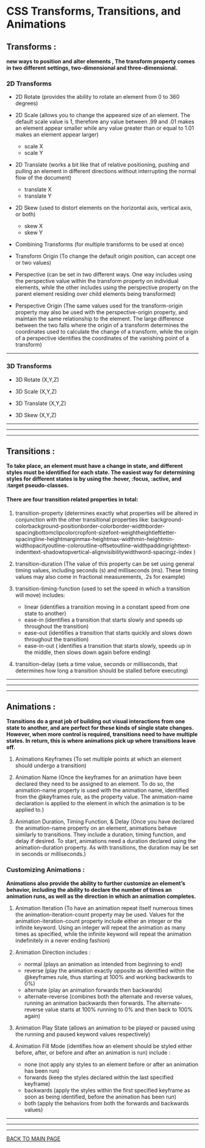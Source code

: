 # **CSS Transforms, Transitions, and Animations**

## **Transforms :**
**new ways to position and alter elements , The transform property comes in two different settings, two-dimensional and three-dimensional.**

### **2D Transforms**

* 2D Rotate (provides the ability to rotate an element from 0 to 360 degrees)

* 2D Scale (allows you to change the appeared size of an element. The default scale value is 1, therefore any value between .99 and .01 makes an element appear smaller while any value greater than or equal to 1.01 makes an element appear larger)
   * scale X
   * scale Y

* 2D Translate (works a bit like that of relative positioning, pushing and pulling an element in different directions without interrupting the normal flow of the document)
   * translate X
   * translate Y

* 2D Skew (used to distort elements on the horizontal axis, vertical axis, or both)
   * skew X
   * skew Y

* Combining Transforms (for multiple transforms to be used at once)

* Transform Origin (To change the default origin position, can accept one or two values)

* Perspective (can be set in two different ways. One way includes using the perspective value within the transform property on individual elements, while the other includes using the perspective property on the parent element residing over child elements being transformed)

* Perspective Origin (The same values used for the transform-origin property may also be used with the perspective-origin property, and maintain the same relationship to the element. The large difference between the two falls where the origin of a transform determines the coordinates used to calculate the change of a transform, while the origin of a perspective identifies the coordinates of the vanishing point of a transform)

***

### **3D Transforms**

* 3D Rotate (X,Y,Z)

* 3D Scale (X,Y,Z)

* 3D Translate (X,Y,Z)

* 3D Skew (X,Y,Z)

***
***
***

## **Transitions :**
**To take place, an element must have a change in state, and different styles must be identified for each state. The easiest way for determining styles for different states is by using the :hover, :focus, :active, and :target pseudo-classes.**

#### There are four transition related properties in total:

1. transition-property (determines exactly what properties will be altered in conjunction with the other transitional properties like: background-colorbackground-positionborder-colorborder-widthborder-spacingbottomclipcolorcropfont-sizefont-weightheightleftletter-spacingline-heightmarginmax-heightmax-widthmin-heightmin-widthopacityoutline-coloroutline-offsetoutline-widthpaddingrighttext-indenttext-shadowtopvertical-alignvisibilitywidthword-spacingz-index )

2. transition-duration (The value of this property can be set using general timing values, including seconds (s) and milliseconds (ms). These timing values may also come in fractional measurements, .2s for example)

3. transition-timing-function (used to set the speed in which a transition will move) includes:
   * linear (identifies a transition moving in a constant speed from one state to another)
   * ease-in (identifies a transition that starts slowly and speeds up throughout the transition)
   * ease-out (identifies a transition that starts quickly and slows down throughout the transition)
   * ease-in-out ( identifies a transition that starts slowly, speeds up in the middle, then slows down again before ending)

4. transition-delay (sets a time value, seconds or milliseconds, that determines how long a transition should be stalled before executing)

***
***
***


## **Animations :**
**Transitions do a great job of building out visual interactions from one state to another, and are perfect for these kinds of single state changes. However, when more control is required, transitions need to have multiple states. In return, this is where animations pick up where transitions leave off.**

1. Animations Keyframes (To set multiple points at which an element should undergo a transition)

2. Animation Name (Once the keyframes for an animation have been declared they need to be assigned to an element. To do so, the animation-name property is used with the animation name, identified from the @keyframes rule, as the property value. The animation-name declaration is applied to the element in which the animation is to be applied to.)

3. Animation Duration, Timing Function, & Delay (Once you have declared the animation-name property on an element, animations behave similarly to transitions. They include a duration, timing function, and delay if desired. To start, animations need a duration declared using the animation-duration property. As with transitions, the duration may be set in seconds or milliseconds.)


### **Customizing Animations :**
**Animations also provide the ability to further customize an element’s behavior, including the ability to declare the number of times an animation runs, as well as the direction in which an animation completes.**

1. Animation Iteration (To have an animation repeat itself numerous times the animation-iteration-count property may be used. Values for the animation-iteration-count property include either an integer or the infinite keyword. Using an integer will repeat the animation as many times as specified, while the infinite keyword will repeat the animation indefinitely in a never ending fashion)

2. Animation Direction includes :
   * normal (plays an animation as intended from beginning to end)
   * reverse (play the animation exactly opposite as identified within the @keyframes rule, thus starting at 100% and working backwards to 0%)
   * alternate (play an animation forwards then backwards)
   * alternate-reverse (combines both the alternate and reverse values, running an animation backwards then forwards. The alternate-reverse value starts at 100% running to 0% and then back to 100% again)

3. Animation Play State (allows an animation to be played or paused using the running and paused keyword values respectively)

4. Animation Fill Mode (identifies how an element should be styled either before, after, or before and after an animation is run) include :
   * none (not apply any styles to an element before or after an animation has been run)
   * forwards (keep the styles declared within the last specified keyframe)
   * backwards (apply the styles within the first specified keyframe as soon as being identified, before the animation has been run)
   * both (apply the behaviors from both the forwards and backwards values) 


***
***
***
[BACK TO MAIN PAGE](https://github.com/farahalwahaibi/Reading-Notes/blob/main/README.md)


